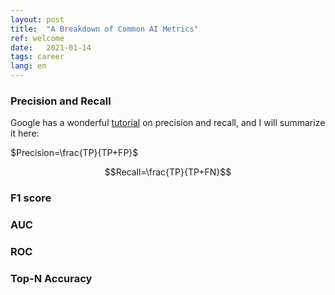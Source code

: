 ```yaml
---
layout: post
title:  "A Breakdown of Common AI Metrics"
ref: welcome
date:   2021-01-14
tags: career
lang: en
---
```


### Precision and Recall

Google has a wonderful [tutorial][ref-1] on precision and recall, and I will summarize it here:

$Precision=\frac{TP}{TP+FP}$

$$Recall=\frac{TP}{TP+FN}$$
### F1 score

### AUC

### ROC

### Top-N Accuracy

[ref-1]: https://developers.google.com/machine-learning/crash-course/classification/precision-and-recall